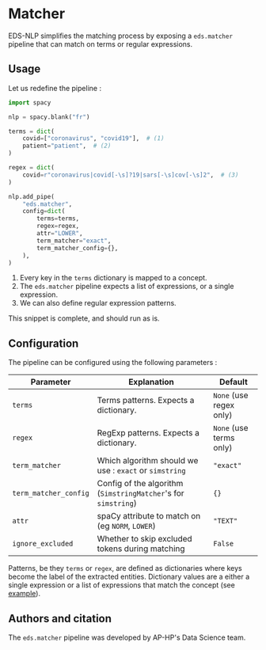 # Matcher

EDS-NLP simplifies the matching process by exposing a `eds.matcher` pipeline
that can match on terms or regular expressions.

## Usage

Let us redefine the pipeline :

```python
import spacy

nlp = spacy.blank("fr")

terms = dict(
    covid=["coronavirus", "covid19"],  # (1)
    patient="patient",  # (2)
)

regex = dict(
    covid=r"coronavirus|covid[-\s]?19|sars[-\s]cov[-\s]2",  # (3)
)

nlp.add_pipe(
    "eds.matcher",
    config=dict(
        terms=terms,
        regex=regex,
        attr="LOWER",
        term_matcher="exact",
        term_matcher_config={},
    ),
)
```

1. Every key in the `terms` dictionary is mapped to a concept.
2. The `eds.matcher` pipeline expects a list of expressions, or a single expression.
3. We can also define regular expression patterns.

This snippet is complete, and should run as is.

## Configuration

The pipeline can be configured using the following parameters :

| Parameter             | Explanation                                                    | Default                 |
| --------------------- | -------------------------------------------------------------- | ----------------------- |
| `terms`               | Terms patterns. Expects a dictionary.                          | `None` (use regex only) |
| `regex`               | RegExp patterns. Expects a dictionary.                         | `None` (use terms only) |
| `term_matcher`        | Which algorithm should we use : `exact` or `simstring`         | `"exact"`               |
| `term_matcher_config` | Config of the algorithm (`SimstringMatcher`'s for `simstring`) | `{}`                    |
| `attr`                | spaCy attribute to match on (eg `NORM`, `LOWER`)               | `"TEXT"`                |
| `ignore_excluded`     | Whether to skip excluded tokens during matching                | `False`                 |

Patterns, be they `terms` or `regex`, are defined as dictionaries where keys become the label of the extracted entities. Dictionary values are a either a single expression or a list of expressions that match the concept (see [example](#usage)).

## Authors and citation

The `eds.matcher` pipeline was developed by AP-HP's Data Science team.
